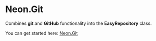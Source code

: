 ﻿Neon.Git
========

Combines **git** and **GitHub** functionality into the **EasyRepository** class.

You can get started here: [Neon.Git](https://sdk.neonforge.com/N_Neon_Git.htm)
